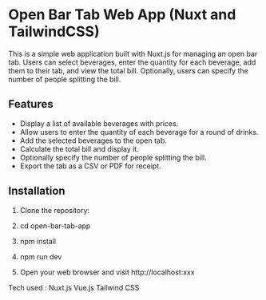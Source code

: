 # Open Bar Tab Web App (Nuxt and TailwindCSS)

This is a simple web application built with Nuxt.js for managing an open bar tab. Users can select beverages, enter the quantity for each beverage, add them to their tab, and view the total bill. Optionally, users can specify the number of people splitting the bill.
## Features

- Display a list of available beverages with prices.
- Allow users to enter the quantity of each beverage for a round of drinks.
- Add the selected beverages to the open tab.
- Calculate the total bill and display it.
- Optionally specify the number of people splitting the bill.
- Export the tab as a CSV or PDF for receipt.

## Installation

1. Clone the repository:

2. cd open-bar-tab-app

3. npm install

4. npm run dev

5. Open your web browser and visit http://localhost:xxx

Tech used :
Nuxt.js
Vue.js
Tailwind CSS
